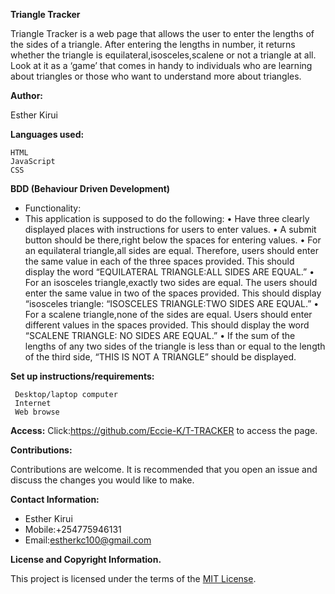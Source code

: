 **Triangle Tracker**


Triangle Tracker is a web page that allows the user to enter the lengths of the sides of a triangle. After entering the lengths in number, it returns whether the triangle is equilateral,isosceles,scalene or not a triangle at all. 
Look at it as a ‘game’ that comes in handy to individuals who are learning about triangles or those who want to understand more about triangles.

**Author:**

Esther Kirui

**Languages used:**

    HTML
    JavaScript
    CSS


**BDD (Behaviour Driven Development)**

+ Functionality:
+ This application is supposed to do the following:
    • Have three clearly displayed places with instructions for  users to enter values. 
    • A submit button should be there,right below the spaces for entering values.
    • For an equilateral triangle,all sides are equal. Therefore, users should enter the same value in each of the three spaces provided. This should display the word “EQUILATERAL TRIANGLE:ALL SIDES ARE EQUAL.”
    • For an isosceles triangle,exactly two sides are equal. The users should enter the same value in two of the spaces provided. This should display “isosceles triangle: “ISOSCELES TRIANGLE:TWO SIDES ARE EQUAL.”
    • For a scalene triangle,none of the sides are equal. Users should enter different values in the spaces provided. This should display the word “SCALENE TRIANGLE: NO SIDES ARE EQUAL.”
    • If the sum of the lengths of any two sides of the triangle is less than or equal to the length of the third side, “THIS IS NOT A TRIANGLE” should be displayed.

**Set up instructions/requirements:**

     Desktop/laptop computer
     Internet
     Web browse
     
**Access:**
Click:https://github.com/Eccie-K/T-TRACKER to access the page.


**Contributions:**

Contributions are welcome. It is recommended that you open an issue and discuss the changes you would like to make.


**Contact Information:**

+ Esther Kirui
+ Mobile:+254775946131
+ Email:estherkc100@gmail.com


**License and Copyright Information.**

This project is licensed under the terms of the <a href="https://choosealicense.com/licenses/mit/">MIT License</a>.


